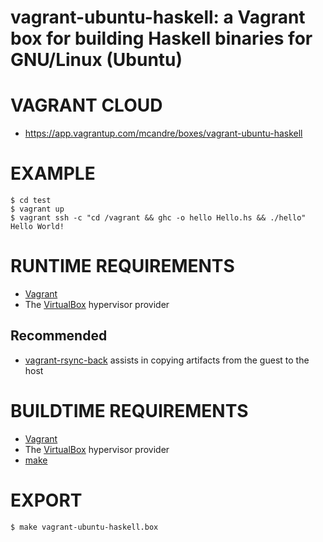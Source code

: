 # vagrant-ubuntu-haskell: a Vagrant box for building Haskell binaries for GNU/Linux (Ubuntu)

# VAGRANT CLOUD

* https://app.vagrantup.com/mcandre/boxes/vagrant-ubuntu-haskell

# EXAMPLE

```console
$ cd test
$ vagrant up
$ vagrant ssh -c "cd /vagrant && ghc -o hello Hello.hs && ./hello"
Hello World!
```

# RUNTIME REQUIREMENTS

* [Vagrant](https://www.vagrantup.com)
* The [VirtualBox](https://www.virtualbox.org) hypervisor provider

## Recommended

* [vagrant-rsync-back](https://github.com/smerrill/vagrant-rsync-back) assists in copying artifacts from the guest to the host

# BUILDTIME REQUIREMENTS

* [Vagrant](https://www.vagrantup.com)
* The [VirtualBox](https://www.virtualbox.org) hypervisor provider
* [make](https://www.gnu.org/software/make/)

# EXPORT

```console
$ make vagrant-ubuntu-haskell.box
```
